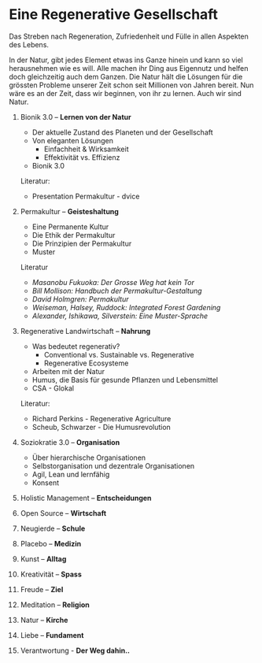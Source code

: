 # Eine Regenerative Gesellschaft

Das Streben nach Regeneration, Zufriedenheit und Fülle in allen Aspekten des Lebens.

In der Natur, gibt jedes Element etwas ins Ganze hinein und kann so viel herausnehmen wie es will. Alle machen ihr Ding aus Eigennutz und helfen doch gleichzeitig auch dem Ganzen. Die Natur hält die Lösungen für die grössten Probleme unserer Zeit schon seit Millionen von Jahren bereit. Nun wäre es an der Zeit, dass wir beginnen, von ihr zu lernen. Auch wir sind Natur.

1. Bionik 3.0 – **Lernen von der Natur**

   - Der aktuelle Zustand des Planeten und der Gesellschaft
   - Von eleganten Lösungen
     - Einfachheit & Wirksamkeit
     - Effektivität vs. Effizienz
   - Bionik 3.0

   Literatur:

   - Presentation Permakultur - dvice

2. Permakultur – **Geisteshaltung**

   - Eine Permanente Kultur
   - Die Ethik der Permakultur
   - Die Prinzipien der Permakultur
   - Muster

   Literatur

   - _Masanobu Fukuoka: Der Grosse Weg hat kein Tor_
   - _Bill Mollison: Handbuch der Permakultur-Gestaltung_
   - _David Holmgren: Permakultur_
   - _Weiseman, Halsey, Ruddock: Integrated Forest Gardening_
   - _Alexander, Ishikawa, Silverstein: Eine Muster-Sprache_

3. Regenerative Landwirtschaft – **Nahrung**

   - Was bedeutet regenerativ?
     - Conventional vs. Sustainable vs. Regenerative
     - Regenerative Ecosysteme
   - Arbeiten mit der Natur
   - Humus, die Basis für gesunde Pflanzen und Lebensmittel
   - CSA - Glokal

   Literatur:

   - Richard Perkins - Regenerative Agriculture
   - Scheub, Schwarzer - Die Humusrevolution

4. Soziokratie 3.0 – **Organisation**

   - Über hierarchische Organisationen
   - Selbstorganisation und dezentrale Organisationen
   - Agil, Lean und lernfähig
   - Konsent

5. Holistic Management – **Entscheidungen**

6. Open Source – **Wirtschaft**

7. Neugierde – **Schule**

8. Placebo – **Medizin**

9. Kunst – **Alltag**

10. Kreativität – **Spass**

11. Freude – **Ziel**

12. Meditation – **Religion**

13. Natur – **Kirche**

14. Liebe – **Fundament**

15. Verantwortung - **Der Weg dahin..**
